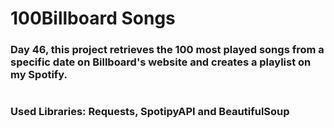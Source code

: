 # 100Billboard Songs

### Day 46, this project retrieves the 100 most played songs from a specific date on Billboard's website and creates a playlist on my Spotify.
#
### Used Libraries: Requests, SpotipyAPI and BeautifulSoup
